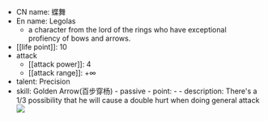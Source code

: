 - CN name: 蝶舞
- En name: Legolas
  - a character from the lord of the rings who have exceptional profiency of bows and arrows.
- [[life point]]: 10
- attack
  - [[attack power]]: 4
  - [[attack range]]: $+\infty$
- talent: Precision
- skill: Golden Arrow(百步穿杨) - passive - point: - - description: There's a 1/3 possibility that he will cause a double hurt when doing general attack
  ![](https://imgsa.baidu.com/forum/w%3D580/sign=020c04c61fdfa9ecfd2e561f52d2f754/10d991d6277f9e2ff7d77bd21130e924ba99f3d9.jpg)
